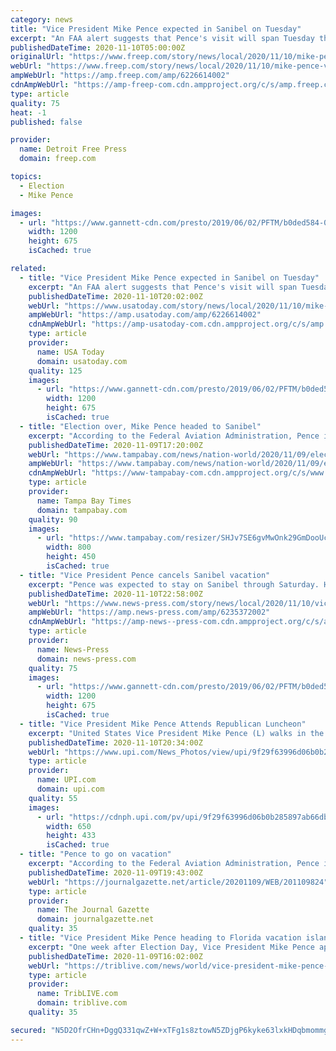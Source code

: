 ```yaml
---
category: news
title: "Vice President Mike Pence expected in Sanibel on Tuesday"
excerpt: "An FAA alert suggests that Pence's visit will span Tuesday through Saturday. Pence has a long history of vacationing on the island."
publishedDateTime: 2020-11-10T05:00:00Z
originalUrl: "https://www.freep.com/story/news/local/2020/11/10/mike-pence-visiting-lee-county-florida/6226614002/"
webUrl: "https://www.freep.com/story/news/local/2020/11/10/mike-pence-visiting-lee-county-florida/6226614002/"
ampWebUrl: "https://amp.freep.com/amp/6226614002"
cdnAmpWebUrl: "https://amp-freep-com.cdn.ampproject.org/c/s/amp.freep.com/amp/6226614002"
type: article
quality: 75
heat: -1
published: false

provider:
  name: Detroit Free Press
  domain: freep.com

topics:
  - Election
  - Mike Pence

images:
  - url: "https://www.gannett-cdn.com/presto/2019/06/02/PFTM/b0ded584-03ed-4b97-b26a-18363eead202-pence.jpg?auto=webp&crop=599,337,x1,y268&format=pjpg&width=1200"
    width: 1200
    height: 675
    isCached: true

related:
  - title: "Vice President Mike Pence expected in Sanibel on Tuesday"
    excerpt: "An FAA alert suggests that Pence's visit will span Tuesday through Saturday. Pence has a long history of vacationing on the island."
    publishedDateTime: 2020-11-10T20:02:00Z
    webUrl: "https://www.usatoday.com/story/news/local/2020/11/10/mike-pence-visiting-lee-county-florida/6226614002/"
    ampWebUrl: "https://amp.usatoday.com/amp/6226614002"
    cdnAmpWebUrl: "https://amp-usatoday-com.cdn.ampproject.org/c/s/amp.usatoday.com/amp/6226614002"
    type: article
    provider:
      name: USA Today
      domain: usatoday.com
    quality: 125
    images:
      - url: "https://www.gannett-cdn.com/presto/2019/06/02/PFTM/b0ded584-03ed-4b97-b26a-18363eead202-pence.jpg?auto=webp&crop=599,337,x1,y268&format=pjpg&width=1200"
        width: 1200
        height: 675
        isCached: true
  - title: "Election over, Mike Pence headed to Sanibel"
    excerpt: "According to the Federal Aviation Administration, Pence is set to visit the island off Fort Myers from Tuesday through Saturday."
    publishedDateTime: 2020-11-09T17:20:00Z
    webUrl: "https://www.tampabay.com/news/nation-world/2020/11/09/election-over-mike-pence-headed-to-sanibel/"
    ampWebUrl: "https://www.tampabay.com/news/nation-world/2020/11/09/election-over-mike-pence-headed-to-sanibel/?outputType=amp"
    cdnAmpWebUrl: "https://www-tampabay-com.cdn.ampproject.org/c/s/www.tampabay.com/news/nation-world/2020/11/09/election-over-mike-pence-headed-to-sanibel/?outputType=amp"
    type: article
    provider:
      name: Tampa Bay Times
      domain: tampabay.com
    quality: 90
    images:
      - url: "https://www.tampabay.com/resizer/SHJv7SE6gvMwOnk29GmDooUckK0=/800x450/smart/cloudfront-us-east-1.images.arcpublishing.com/tbt/3P66GXS2INHWFLRANO2RQSHNTI.jpg"
        width: 800
        height: 450
        isCached: true
  - title: "Vice President Pence cancels Sanibel vacation"
    excerpt: "Pence was expected to stay on Sanibel through Saturday. He will reportedly now stay in Washington while President Trump challenges his apparent loss."
    publishedDateTime: 2020-11-10T22:58:00Z
    webUrl: "https://www.news-press.com/story/news/local/2020/11/10/vice-president-mike-pence-cancels-southwest-florida-sanibel-island-vacation/6235372002/"
    ampWebUrl: "https://amp.news-press.com/amp/6235372002"
    cdnAmpWebUrl: "https://amp-news--press-com.cdn.ampproject.org/c/s/amp.news-press.com/amp/6235372002"
    type: article
    provider:
      name: News-Press
      domain: news-press.com
    quality: 75
    images:
      - url: "https://www.gannett-cdn.com/presto/2019/06/02/PFTM/b0ded584-03ed-4b97-b26a-18363eead202-pence.jpg?auto=webp&crop=599,337,x1,y268&format=pjpg&width=1200"
        width: 1200
        height: 675
        isCached: true
  - title: "Vice President Mike Pence Attends Republican Luncheon"
    excerpt: "United States Vice President Mike Pence (L) walks in the halls of the Hart Senate building to attend the Republican Policy lunch on Capitol Hill in Washington, DC on Tuesday, November 10, 2020. President Donald Trump is not conceding the election blocking the transition of President-elect Joe Biden's."
    publishedDateTime: 2020-11-10T20:34:00Z
    webUrl: "https://www.upi.com/News_Photos/view/upi/9f29f63996d06b0b285897ab66dba742/Vice-President-Mike-Pence-Attends-Republican-Luncheon/"
    type: article
    provider:
      name: UPI.com
      domain: upi.com
    quality: 55
    images:
      - url: "https://cdnph.upi.com/pv/upi/9f29f63996d06b0b285897ab66dba742/REBUBLICAN-POLICY-LUNCH.jpg"
        width: 650
        height: 433
        isCached: true
  - title: "Pence to go on vacation"
    excerpt: "According to the Federal Aviation Administration, Pence is scheduled to travel to Sanibel, Florida, Tuesday through Saturday. Pence has vacationed on the island along Florida’s Gulf Coast several times previously."
    publishedDateTime: 2020-11-09T19:43:00Z
    webUrl: "https://journalgazette.net/article/20201109/WEB/201109824"
    type: article
    provider:
      name: The Journal Gazette
      domain: journalgazette.net
    quality: 35
  - title: "Vice President Mike Pence heading to Florida vacation island"
    excerpt: "One week after Election Day, Vice President Mike Pence appears ready to take some time off. According to the Federal Aviation Administration, Pence is scheduled to travel to Sanibel, Fla., from Tuesday through Saturday."
    publishedDateTime: 2020-11-09T16:02:00Z
    webUrl: "https://triblive.com/news/world/vice-president-mike-pence-heading-to-florida-vacation-island/"
    type: article
    provider:
      name: TribLIVE.com
      domain: triblive.com
    quality: 35

secured: "N5D2OfrCHn+DggQ331qwZ+W+xTFg1s8ztowN5ZDjgP6kyke63lxkHDqbmommgZrGkptyL7Kfi2n+i3MtDDquvLuPYTZ7L4XXVhH7J87GyWCvSBUvj2Rv6e7rd34npIZmIJOjSZqlSIcFWqOg3UrgTj9QnEUIR6Hicvrur0YW3kgQ+LwmCErcKWwFFssAjZeNU/TAOdOeGrCfYrv8WzS0FF9F1Cz2cm62ck01KSGbB9qX84kvKEJtMN9zklLuhNNJYt/Abg9pf7SSn5vK2su0+7zvQfX39eQXgut00LY9pY9av1jlxjDr3eAy5cyOQmTps/AGxg/odkIt8K6hN9ork2gvN7vfwkLy2Y8hu5F8KyQ=;Rs3C35x6u1VUMYCr6oDOrQ=="
---
```


